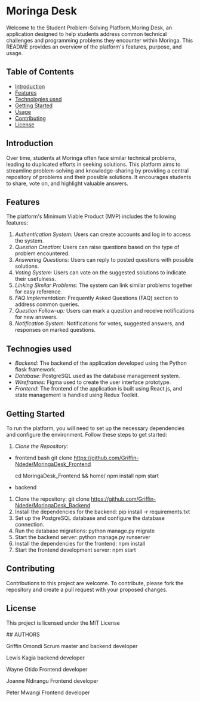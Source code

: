 # Moringa Desk


Welcome to the Student Problem-Solving Platform,Moring Desk, an application designed to help students address common technical challenges and programming problems they encounter within Moringa. This README provides an overview of the platform's features, purpose, and usage.

## Table of Contents
- [Introduction](#introduction)
- [Features](#features)
- [Technologies used](#system-components)
- [Getting Started](#getting-started)
- [Usage](#usage)
- [Contributing](#contributing)
- [License](#license)

## Introduction
Over time, students at Moringa often face similar technical problems, leading to duplicated efforts in seeking solutions. This platform aims to streamline problem-solving and knowledge-sharing by providing a central repository of problems and their possible solutions. It encourages students to share, vote on, and highlight valuable answers.

## Features
The platform's Minimum Viable Product (MVP) includes the following features:

1. *Authentication System:* Users can create accounts and log in to access the system.
2. *Question Creation:* Users can raise questions based on the type of problem encountered.
3. *Answering Questions:* Users can reply to posted questions with possible solutions.
4. *Voting System:* Users can vote on the suggested solutions to indicate their usefulness.
5. *Linking Similar Problems:* The system can link similar problems together for easy reference.
6. *FAQ Implementation:* Frequently Asked Questions (FAQ) section to address common queries.
7. *Question Follow-up:* Users can mark a question and receive notifications for new answers.
8. *Notification System:* Notifications for votes, suggested answers, and responses on marked questions.



## Technogies used
- *Backend:* The backend of the application   developed using the Python flask framework.
- *Database:* PostgreSQL  used as the database management system.
- *Wireframes:* Figma  used to create the user interface prototype.
- *Frontend:* The frontend of the application is built using React.js, and state management is handled using Redux Toolkit.


## Getting Started
To run the platform, you will need to set up the necessary dependencies and configure the environment. Follow these steps to get started:

1. *Clone the Repository*:
- frontend
   bash
   git clone https://github.com/Griffin-Ndede/MoringaDesk_Frontend
   
   cd MoringaDesk_Frontend && home/
   npm install 
   npm start
   
- backend
1. Clone the repository: git clone https://github.com/Griffin-Ndede/MoringaDesk_Backend
2. Install the dependencies for the backend: pip install -r requirements.txt
3. Set up the PostgreSQL database and configure the database connection.
4. Run the database migrations: python manage.py migrate
5. Start the backend server: python manage.py runserver
6. Install the dependencies for the frontend: npm install
7. Start the frontend development server: npm start

## Contributing
Contributions to this project are welcome. To contribute, please fork the repository and create a pull request with your proposed changes.

## License


This project is licensed under the MIT License

## AUTHORS

Griffin Omondi Scrum master and backend developer

Lewis Kagia backend developer

Wayne Otido Frontend developer

Joanne Ndirangu Frontend developer

Peter Mwangi Frontend developer
